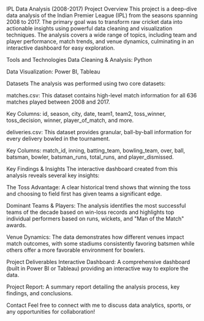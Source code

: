 IPL Data Analysis (2008-2017)
Project Overview
This project is a deep-dive data analysis of the Indian Premier League (IPL) from the seasons spanning 2008 to 2017. The primary goal was to transform raw cricket data into actionable insights using powerful data cleaning and visualization techniques. The analysis covers a wide range of topics, including team and player performance, match trends, and venue dynamics, culminating in an interactive dashboard for easy exploration.

Tools and Technologies
Data Cleaning & Analysis: Python

Data Visualization: Power BI, Tableau

Datasets
The analysis was performed using two core datasets:

matches.csv: This dataset contains high-level match information for all 636 matches played between 2008 and 2017.

Key Columns: id, season, city, date, team1, team2, toss_winner, toss_decision, winner, player_of_match, and more.

deliveries.csv: This dataset provides granular, ball-by-ball information for every delivery bowled in the tournament.

Key Columns: match_id, inning, batting_team, bowling_team, over, ball, batsman, bowler, batsman_runs, total_runs, and player_dismissed.

Key Findings & Insights
The interactive dashboard created from this analysis reveals several key insights:

The Toss Advantage: A clear historical trend shows that winning the toss and choosing to field first has given teams a significant edge.

Dominant Teams & Players: The analysis identifies the most successful teams of the decade based on win-loss records and highlights top individual performers based on runs, wickets, and "Man of the Match" awards.

Venue Dynamics: The data demonstrates how different venues impact match outcomes, with some stadiums consistently favoring batsmen while others offer a more favorable environment for bowlers.

Project Deliverables
Interactive Dashboard: A comprehensive dashboard (built in Power BI or Tableau) providing an interactive way to explore the data.

Project Report: A summary report detailing the analysis process, key findings, and conclusions.

Contact
Feel free to connect with me to discuss data analytics, sports, or any opportunities for collaboration!
